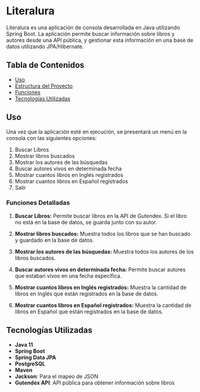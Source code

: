 # Literalura

Literalura es una aplicación de consola desarrollada en Java utilizando Spring Boot. La aplicación permite buscar información sobre libros y autores desde una API pública, y gestionar esta información en una base de datos utilizando JPA/Hibernate.

## Tabla de Contenidos

- [Uso](#uso)
- [Estructura del Proyecto](#estructura-del-proyecto)
- [Funciones](#funciones)
- [Tecnologías Utilizadas](#tecnologías-utilizadas)

## Uso

Una vez que la aplicación esté en ejecución, se presentará un menú en la consola con las siguientes opciones:

1. Buscar Libros
2. Mostrar libros buscados
3. Mostrar los autores de las búsquedas
4. Buscar autores vivos en determinada fecha
5. Mostrar cuantos libros en Inglés registrados
6. Mostrar cuantos libros en Español registrados
0. Salir

### Funciones Detalladas

1. **Buscar Libros:**
   Permite buscar libros en la API de Gutendex. Si el libro no está en la base de datos, se guarda junto con su autor.

2. **Mostrar libros buscados:**
   Muestra todos los libros que se han buscado y guardado en la base de datos.

3. **Mostrar los autores de las búsquedas:**
   Muestra todos los autores de los libros buscados.

4. **Buscar autores vivos en determinada fecha:**
   Permite buscar autores que estaban vivos en una fecha específica.

5. **Mostrar cuantos libros en Inglés registrados:**
   Muestra la cantidad de libros en Inglés que están registrados en la base de datos.

6. **Mostrar cuantos libros en Español registrados:**
   Muestra la cantidad de libros en Español que están registrados en la base de datos.

## Tecnologías Utilizadas

- **Java 11**
- **Spring Boot**
- **Spring Data JPA**
- **PostgreSQL**
- **Maven**
- **Jackson**: Para el mapeo de JSON
- **Gutendex API**: API pública para obtener información sobre libros
